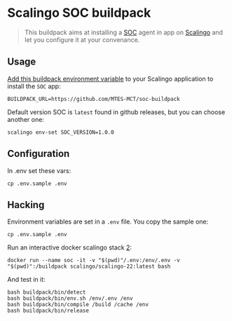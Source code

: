 # Scalingo SOC buildpack

> This buildpack aims at installing a [SOC]() agent in app on [Scalingo](https://www.scalingo.com) and let you configure it at your convenance.

## Usage

[Add this buildpack environment variable][1] to your Scalingo application to install the `SOC` app:

```shell
BUILDPACK_URL=https://github.com/MTES-MCT/soc-buildpack
```

Default version SOC is `latest` found in github releases, but you can choose another one:

```shell
scalingo env-set SOC_VERSION=1.0.0
```

## Configuration

In .env set these vars:

```shell
cp .env.sample .env
```

## Hacking

Environment variables are set in a `.env` file. You copy the sample one:

```shell
cp .env.sample .env
```

Run an interactive docker scalingo stack [2]:

```shell
docker run --name soc -it -v "$(pwd)"/.env:/env/.env -v "$(pwd)":/buildpack scalingo/scalingo-22:latest bash
```

And test in it:

```shell
bash buildpack/bin/detect
bash buildpack/bin/env.sh /env/.env /env
bash buildpack/bin/compile /build /cache /env
bash buildpack/bin/release
```

[1]: https://doc.scalingo.com/platform/deployment/buildpacks/custom
[2]: https://doc.scalingo.com/platform/deployment/buildpacks/custom
